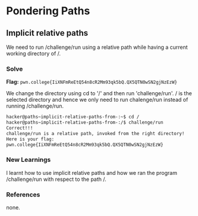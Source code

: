 # Pondering Paths

## Implicit relative paths
We need to run /challenge/run using a relative path while having a current working directory of /. 

### Solve
**Flag:** `pwn.college{IiXNFmReEtQ54n8cR2Mm93qk5bQ.QX5QTN0wSN2gjNzEzW}`

We change the directory using cd to '/' and then run 'challenge/run'. / is the selected directory and hence we only need to run chalenge/run instead of running /challenge/run. 

```bash
hacker@paths~implicit-relative-paths-from-:~$ cd /
hacker@paths~implicit-relative-paths-from-:/$ challenge/run
Correct!!!
challenge/run is a relative path, invoked from the right directory!
Here is your flag:
pwn.college{IiXNFmReEtQ54n8cR2Mm93qk5bQ.QX5QTN0wSN2gjNzEzW}

```

### New Learnings
I learnt how to use implicit relative paths and how we ran the program /challenge/run with respect to the path /. 

### References 
none.
